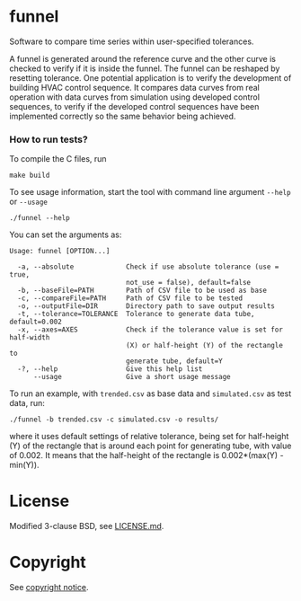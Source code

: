 # funnel
Software to compare time series within user-specified tolerances.

A funnel is generated around the reference curve and the other curve is checked
to verify if it is inside the funnel. The funnel can be reshaped by resetting
tolerance. One potential application is to verify the development of building
HVAC control sequence. It compares data curves from real operation with
data curves from simulation using developed control sequences, to verify if the
developed control sequences have been implemented correctly so the same behavior
being achieved.

### How to run tests? ###

To compile the C files, run
```
make build
```
To see usage information, start the tool with command line argument `--help`
or `--usage`
```
./funnel --help
```
You can set the arguments as:
```
Usage: funnel [OPTION...]

  -a, --absolute             Check if use absolute tolerance (use = true,
                             not_use = false), default=false
  -b, --baseFile=PATH        Path of CSV file to be used as base
  -c, --compareFile=PATH     Path of CSV file to be tested
  -o, --outputFile=DIR       Directory path to save output results
  -t, --tolerance=TOLERANCE  Tolerance to generate data tube, default=0.002
  -x, --axes=AXES            Check if the tolerance value is set for half-width
                             (X) or half-height (Y) of the rectangle to
                             generate tube, default=Y
  -?, --help                 Give this help list
      --usage                Give a short usage message
```
To run an example, with `trended.csv` as base data and `simulated.csv` as test
data, run:
```
./funnel -b trended.csv -c simulated.csv -o results/
```
where it uses default settings of relative tolerance, being set for half-height (Y)
of the rectangle that is around each point for generating tube, with value of 0.002.
It means that the half-height of the rectangle is 0.002*(max(Y) - min(Y)).

# License

Modified 3-clause BSD, see [LICENSE.md](LICENSE.md).

# Copyright

See [copyright notice](COPYRIGHT.md).
